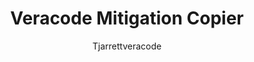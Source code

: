 ---
layout: post
repolink: "https://github.com/tjarrettveracode/veracode-mitigation-copier"
title: "Veracode Mitigation Copier"
description: "Copies mitigations from one Veracode profile to another if it's the same flaw based on the following flaw attributes: `issueid`, `cweid`, `type`, `sourcefile`, and `line`. The script will copy all proposed and accepted mitigations for the flaw. The script will skip a flaw in the `copy_to` build if it already has an accepted mitigation."
author: "Tjarrettveracode"
author-link: "https://github.com/tjarrettveracode/"
content-type: "mitigations"
repo: "github"
repo_title: "Veracode Mitigation Copier"
---